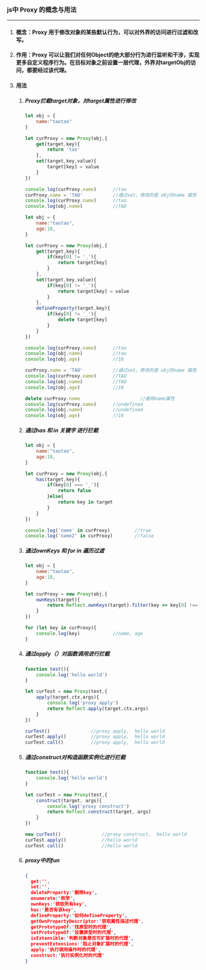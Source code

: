 ### js中 Proxy 的概念与用法

---

1. #### 概念：Proxy 用于修改对象的某些默认行为，可以对外界的访问进行过滤和改写。

2. #### 作用：Proxy 可以让我们对任何Object的绝大部分行为进行监听和干涉，实现更多自定义程序行为。在目标对象之前设置一层代理，外界对targetObj的访问，都要经过该代理。

3. #### 用法

   1. ##### Proxy拦截target对象，对target属性进行修改

      ```javascript
      let obj = {
          name:"taotao"
      }
      
      let curProxy = new Proxy(obj,{
          get(target,key){
              return 'tao'
          },
          set(target,key,value){
              target[key] = value
          }
      })
      
      console.log(curProxy.name)      //tao
      curProxy.name = 'TAO'           //通过set，修改的是 obj的name 属性
      console.log(curProxy.name)      //tao
      console.log(obj.name)           //TAO
      ```
      
      ```javascript
      let obj = {
          name:"taotao",
          age:18,
      }
      
      let curProxy = new Proxy(obj,{
          get(target,key){
              if(key[0] != '_'){
                  return target[key]
              }
          },
          set(target,key,value){
              if(key[0] != '_'){
                  return target[key] = value
              }
          },
          defineProperty(target,key){
              if(key[0] != '_'){
                  delete target[key]
              }
          }
      })
      
      console.log(curProxy.name)      //tao
      console.log(obj.name)           //tao
      console.log(obj.age)            //18
      
      curProxy.name = 'TAO'           //通过set，修改的是 obj的name 属性
      console.log(curProxy.name)      //TAO
      console.log(obj.name)           //TAO
      console.log(obj.age)            //18
      
      delete curProxy.name						//删除name属性
      console.log(curProxy.name)      //undefined
      console.log(obj.name)           //undefined
      console.log(obj.age)            //18
      
      ```
      
      
      
   2. ##### 通过has 和 in 关键字 进行拦截
   
      ```javascript
      let obj = {
          name:"taotao",
          age:18,
      }
      
      let curProxy = new Proxy(obj,{
          has(target,key){
              if(key[0] === '_'){
                  return false
              }else{
                  return key in target
              }
          }
      })
      
      console.log('name' in curProxy)         //true
      console.log('name2' in curProxy)        //false
      ```
   
      
   
   3. ##### 通过ownKeys 和 for in 遍历过滤
   
      ```javascript
      let obj = {
          name:"taotao",
          age:18,
      }
      
      let curProxy = new Proxy(obj,{
          ownKeys(target){
              return Reflect.ownKeys(target).filter(key => key[0] !== '_')
          }
      })
      
      for (let key in curProxy){
          console.log(key)            //name, age
      }
      ```
   
      
   
   4. ##### 通过apply（）对函数调用进行拦截
   
      ```javascript
      function test(){
          console.log('hello world')
      }
      
      let curTest = new Proxy(test,{
          apply(target,ctx,args){
              console.log('proxy apply')
              return Reflect.apply(target,ctx,args)
          }
      })
      
      curTest()               //proxy apply,  hello world
      curTest.apply()         //proxy apply,  hello world
      curTest.call()          //proxy apply,  hello world
      ```
   
      
   
   5. ##### 通过construct对构造函数实例化进行拦截
   
      ```javascript
      function test(){
          console.log('hello world')
      }
      
      let curTest = new Proxy(test,{
          construct(target, args){
              console.log('proxy construct')
              return Reflect.construct(target, args)
          }
      })
      
      new curTest()               //proxy construct,  hello world
      curTest.apply()             //hello world
      curTest.call()              //hello world
      ```

   6. ##### proxy中的fun
   
      ```json
      {
        get:'',
        set:'',
        deleteProperty:'删除key',
        enumerate:'枚举',
        ownKeys:'获取所有key',
        has:'是否有该key',
        defineProperty:'如何defineProperty',
        getOwnPropertyDescriptor:'获取属性描述代理',
        getPrototypeOf:'找原型时的代理',
        setPrototypeOf:'设置原型时的代理',
        isExtensible:'判断对象是否可扩展时的代理',
        preventExtensions:'阻止对象扩展时的代理',
        apply:'执行调用操作时的代理',
        construct:'执行实例化时的代理'
      }
      ```
   
      